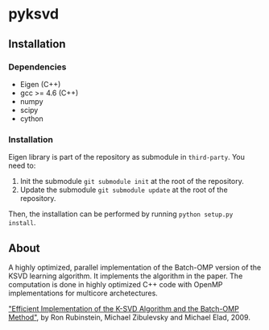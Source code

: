 pyksvd
======

Installation
------------

### Dependencies

* Eigen (C++)
* gcc >= 4.6 (C++)
* numpy
* scipy
* cython

### Installation

Eigen library is part of the repository as submodule in `third-party`. You need to:

1. Init the submodule `git submodule init` at the root of the repository.
1. Update the submodule `git submodule update` at the root of the repository.

Then, the installation can be performed by running `python setup.py install`.

About
-----

A highly optimized, parallel implementation of the Batch-OMP version of the KSVD learning algorithm. It implements the algorithm in the paper. The computation is done in highly optimized C++ code with OpenMP implementations for multicore archetectures.

["Efficient Implementation of the K-SVD Algorithm and the Batch-OMP Method"](http://www.cs.technion.ac.il/users/wwwb/cgi-bin/tr-get.cgi/2008/CS/CS-2008-08.pdf), by Ron Rubinstein, Michael Zibulevsky and Michael Elad, 2009.

